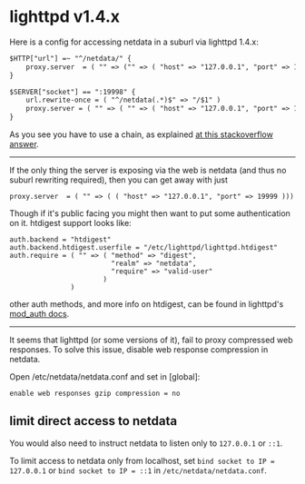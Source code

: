 # lighttpd v1.4.x

Here is a config for accessing netdata in a suburl via lighttpd 1.4.x:

```txt
$HTTP["url"] =~ "^/netdata/" {
    proxy.server  = ( "" => ("" => ( "host" => "127.0.0.1", "port" => 19998 )))
}

$SERVER["socket"] == ":19998" {
    url.rewrite-once = ( "^/netdata(.*)$" => "/$1" )
    proxy.server = ( "" => ( "" => ( "host" => "127.0.0.1", "port" => 19999 )))
}
```

As you see you have to use a chain, as explained [at this stackoverflow answer](http://stackoverflow.com/questions/14536554/lighttpd-configuration-to-proxy-rewrite-from-one-domain-to-another).

---

If the only thing the server is exposing via the web is netdata (and thus no suburl rewriting required),
then you can get away with just
```
proxy.server  = ( "" => ( ( "host" => "127.0.0.1", "port" => 19999 )))
```
Though if it's public facing you might then want to put some authentication on it.  htdigest support
looks like:
```
auth.backend = "htdigest"
auth.backend.htdigest.userfile = "/etc/lighttpd/lighttpd.htdigest"
auth.require = ( "" => ( "method" => "digest", 
                         "realm" => "netdata", 
                         "require" => "valid-user" 
                       )
               )
```
other auth methods, and more info on htdigest, can be found in lighttpd's [mod_auth docs](http://redmine.lighttpd.net/projects/lighttpd/wiki/Docs_ModAuth).

---

It seems that lighttpd (or some versions of it), fail to proxy compressed web responses.
To solve this issue, disable web response compression in netdata.

Open /etc/netdata/netdata.conf and set in [global]:

```
enable web responses gzip compression = no
```

## limit direct access to netdata

You would also need to instruct netdata to listen only to `127.0.0.1` or `::1`.

To limit access to netdata only from localhost, set `bind socket to IP = 127.0.0.1` or `bind socket to IP = ::1` in `/etc/netdata/netdata.conf`.
